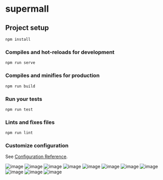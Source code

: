 # supermall

## Project setup
```
npm install
```

### Compiles and hot-reloads for development
```
npm run serve
```

### Compiles and minifies for production
```
npm run build
```

### Run your tests
```
npm run test
```

### Lints and fixes files
```
npm run lint
```

### Customize configuration
See [Configuration Reference](https://cli.vuejs.org/config/).

![image](图片/1.JPG)
![image](图片/2.JPG)
![image](图片/3.JPG)
![image](图片/4.JPG)
![image](图片/5.JPG)
![image](图片/6.JPG)
![image](图片/6.2.JPG)
![image](图片/7.JPG)
![image](图片/7.1.JPG)
![image](图片/8.JPG)
![image](图片/6.1.JPG)
